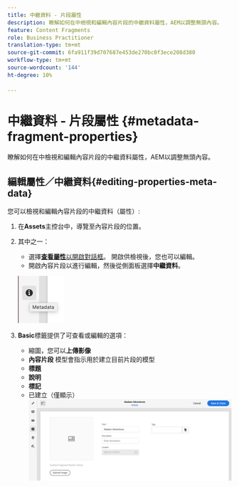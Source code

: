```yaml
---
title: 中繼資料 - 片段屬性
description: 瞭解如何在中檢視和編輯內容片段的中繼資料屬性，AEM以調整無頭內容。
feature: Content Fragments
role: Business Practitioner
translation-type: tm+mt
source-git-commit: 6fa911f39d707687e453de270bc0f3ece208d380
workflow-type: tm+mt
source-wordcount: '144'
ht-degree: 10%

---
```



# 中繼資料 - 片段屬性 {#metadata-fragment-properties}

瞭解如何在中檢視和編輯內容片段的中繼資料屬性，AEM以調整無頭內容。

## 編輯屬性／中繼資料{#editing-properties-meta-data}

您可以檢視和編輯內容片段的中繼資料（屬性）:

1. 在&#x200B;**Assets**&#x200B;主控台中，導覽至內容片段的位置。
2. 其中之一：

   * 選擇&#x200B;[**查看屬性**&#x200B;以開啟對話框](/help/assets/manage-digital-assets.md#editing-properties)。 開啟供檢視後，您也可以編輯。
   * 開啟內容片段以進行編輯，然後從側面板選擇&#x200B;**中繼資料**。

   ![中繼資料](assets/cfm-metadata-01.png)

3. **Basic**&#x200B;標籤提供了可查看或編輯的選項：

   * 縮圖，您可以&#x200B;**上傳影像**
   * **內容片段** 模型會指示用於建立目前片段的模型
   * **標題**
   * **說明**
   * **標記**
   * 已建立（僅顯示）
   ![中繼資料](assets/cfm-metadata-02.png)
